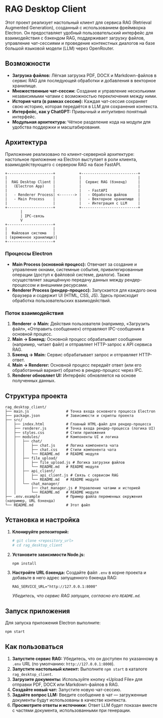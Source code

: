 # RAG Desktop Client

Этот проект реализует настольный клиент для сервиса RAG (Retrieval Augmented Generation), созданный с использованием фреймворка Electron. Он предоставляет удобный пользовательский интерфейс для взаимодействия с бэкендом RAG, поддерживает загрузку файлов, управление чат-сессиями и проведение контекстных диалогов на базе большой языковой модели (LLM) через OpenRouter.

## Возможности

* **Загрузка файлов:** Лёгкая загрузка PDF, DOCX и Markdown-файлов в сервис RAG для последующей обработки и добавления в векторное хранилище.
* **Множественные чат-сессии:** Создание и управление несколькими независимыми чатами с возможностью переключения между ними.
* **История чата (в рамках сессии):** Каждая чат-сессия сохраняет свою историю, которая передаётся в LLM для сохранения контекста.
* **Интерфейс, как у ChatGPT:** Привычный и интуитивно понятный интерфейс.
* **Модульная архитектура:** Чёткое разделение кода на модули для удобства поддержки и масштабирования.

## Архитектура

Приложение реализовано по клиент-серверной архитектуре: настольное приложение на Electron выступает в роли клиента, взаимодействующего с сервером RAG на базе FastAPI.

```
+---------------------+           +--------------------------+
|                     |           |                          |
|  RAG Desktop Client |           |  Сервис RAG (бэкенд)     |
|   (Electron App)    |           |                          |
|                     |           |   - FastAPI              |
|   - Renderer Process| <-------> |   - Обработка файлов     |
|   - Main Process    |           |   - Векторное хранилище  |
|                     |           |   - Интеграция с LLM     |
+---------------------+           +--------------------------+
       |
       | IPC-связь
       V
+---------------------+
|                     |
|  Файловая система   |
| (временное хранилище)|
+---------------------+
```

### Процессы Electron

* **Main Process (основной процесс):** Отвечает за создание и управление окнами, системные события, привилегированные операции (доступ к файловой системе, диалоги). Также осуществляет защищённую передачу данных между рендер-процессом и внешними ресурсами.
* **Renderer Process (рендер-процесс):** Запускается для каждого окна браузера и содержит UI (HTML, CSS, JS). Здесь происходит обработка пользовательских взаимодействий.

### Поток взаимодействия

1. **Renderer → Main:** Действия пользователя (например, «Загрузить файл», «Отправить сообщение») отправляют IPC-сообщения в основной процесс.
2. **Main → Бэкенд:** Основной процесс обрабатывает сообщение (например, читает файл) и отправляет HTTP-запрос к API сервиса RAG.
3. **Бэкенд → Main:** Сервис обрабатывает запрос и отправляет HTTP-ответ.
4. **Main → Renderer:** Основной процесс передаёт ответ (или его обработанный вариант) обратно в рендер-процесс через IPC.
5. **Renderer обновляет UI:** Интерфейс обновляется на основе полученных данных.

## Структура проекта

```
rag_desktop_client/
├── main.js                 # Точка входа основного процесса Electron
├── package.json            # Зависимости и скрипты проекта
├── src/
│   ├── index.html          # Главный HTML-файл для рендер-процесса
│   ├── renderer.js         # Точка входа рендер-процесса (логика UI)
│   ├── styles.css          # Стили приложения
│   ├── modules/            # Компоненты UI и логика
│   │   ├── chat/
│   │   │   ├── chat.js     # Логика компонента чата
│   │   │   ├── chat.css    # Стили компонента чата
│   │   │   └── README.md   # README модуля
│   │   ├── file_upload/
│   │   │   ├── file_upload.js # Логика загрузки файлов
│   │   │   └── README.md   # README модуля
│   │   ├── api_client/
│   │   │   ├── api_client.js # Связь с сервисом RAG
│   │   │   └── README.md   # README модуля
│   │   └── chat_manager/
│   │       ├── chat_manager.js # Управление чатами и историей
│   │       └── README.md   # README модуля
├── .env.example            # Пример файла переменных окружения (например, URL бэкенда)
└── README.md               # Этот файл
```

## Установка и настройка

1. **Клонируйте репозиторий:**

   ```bash
   # git clone <repository_url>
   # cd rag_desktop_client
   ```

2. **Установите зависимости Node.js:**

   ```bash
   npm install
   ```

3. **Настройте URL бэкенда:**
   Создайте файл `.env` в корне проекта и добавьте в него адрес запущенного бэкенда RAG:

   ```
   RAG_SERVICE_URL="http://127.0.0.1:8000"
   ```

   *Убедитесь, что сервис RAG запущен, согласно его `README.md`.*

## Запуск приложения

Для запуска приложения Electron выполните:

```bash
npm start
```

## Как пользоваться

1. **Запустите сервис RAG:** Убедитесь, что он доступен по указанному в `.env` URL (по умолчанию: `http://127.0.0.1:8000`).
2. **Запустите настольный клиент:** Выполните `npm start` в каталоге `rag_desktop_client`.
3. **Загрузите документы:** Используйте кнопку «Upload File» для отправки PDF, DOCX или Markdown-файлов в RAG.
4. **Создайте новый чат:** Запустите новую чат-сессию.
5. **Задайте вопрос LLM:** Введите сообщение в чат — загруженные документы будут использованы в качестве контекста.
6. **Просмотрите ответы и источники:** Ответ LLM будет показан вместе с частями документа, использованными при генерации.
